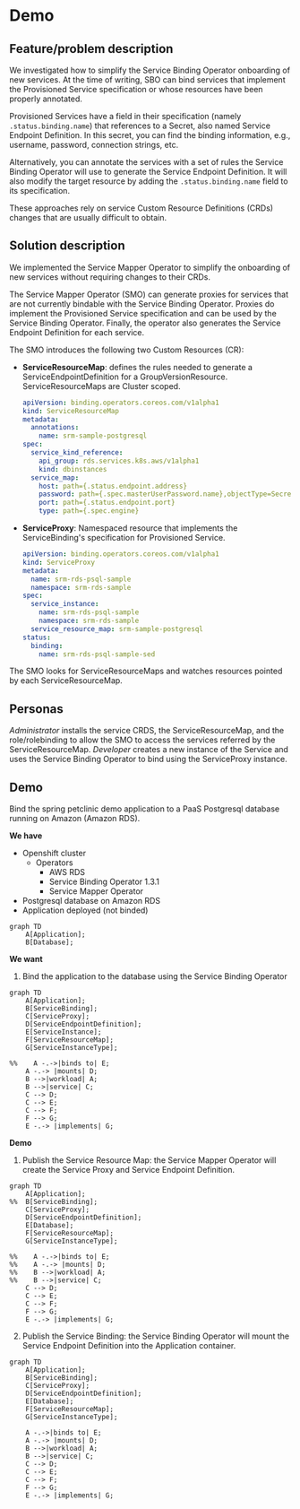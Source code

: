 # Demo

## Feature/problem description

We investigated how to simplify the Service Binding Operator onboarding of new services.
At the time of writing, SBO can bind services that implement the Provisioned Service specification or whose resources have been properly annotated.

Provisioned Services have a field in their specification (namely `.status.binding.name`) that references to a Secret, also named Service Endpoint Definition.
In this secret, you can find the binding information, e.g., username, password, connection strings, etc.

Alternatively, you can annotate the services with a set of rules the Service Binding Operator will use to generate the Service Endpoint Definition.
It will also modify the target resource by adding the `.status.binding.name` field to its specification.

These approaches rely on service Custom Resource Definitions (CRDs) changes that are usually difficult to obtain.

## Solution description <!-- Show charts or whiteboard if needed -->

We implemented the Service Mapper Operator to simplify the onboarding of new services without requiring changes to their CRDs.

The Service Mapper Operator (SMO) can generate proxies for services that are not currently bindable with the Service Binding Operator.
Proxies do implement the Provisioned Service specification and can be used by the Service Binding Operator.
Finally, the operator also generates the Service Endpoint Definition for each service.

The SMO introduces the following two Custom Resources (CR):

* **ServiceResourceMap**: defines the rules needed to generate a ServiceEndpointDefinition for a GroupVersionResource. ServiceResourceMaps are Cluster scoped.
    ```yaml
    apiVersion: binding.operators.coreos.com/v1alpha1
    kind: ServiceResourceMap
    metadata:
      annotations:
        name: srm-sample-postgresql
    spec:
      service_kind_reference:
        api_group: rds.services.k8s.aws/v1alpha1
        kind: dbinstances
      service_map:
        host: path={.status.endpoint.address}
        password: path={.spec.masterUserPassword.name},objectType=Secret,sourceKey=password
        port: path={.status.endpoint.port}
        type: path={.spec.engine}
    ```
* **ServiceProxy**: Namespaced resource that implements the ServiceBinding's specification for Provisioned Service.
    ```yaml
    apiVersion: binding.operators.coreos.com/v1alpha1
    kind: ServiceProxy
    metadata:
      name: srm-rds-psql-sample
      namespace: srm-rds-sample
    spec:
      service_instance:
        name: srm-rds-psql-sample
        namespace: srm-rds-sample
      service_resource_map: srm-sample-postgresql
    status:
      binding:
        name: srm-rds-psql-sample-sed
   ```

The SMO looks for ServiceResourceMaps and watches resources pointed by each ServiceResourceMap.

## Personas

_Administrator_ installs the service CRDS, the ServiceResourceMap, and the role/rolebinding to allow the SMO to access the services referred by the ServiceResourceMap.
_Developer_ creates a new instance of the Service and uses the Service Binding Operator to bind using the ServiceProxy instance.

## Demo

Bind the spring petclinic demo application to a PaaS Postgresql database running on Amazon (Amazon RDS).

**We have**
* Openshift cluster
	* Operators
		* AWS RDS
		* Service Binding Operator 1.3.1
		* Service Mapper Operator
* Postgresql database on Amazon RDS
* Application deployed (not binded)

```mermaid
graph TD
    A[Application];
    B[Database];
```

**We want**
1. Bind the application to the database using the Service Binding Operator

```mermaid
graph TD
	A[Application];
	B[ServiceBinding];
	C[ServiceProxy];
	D[ServiceEndpointDefinition];
	E[ServiceInstance];
	F[ServiceResourceMap];
    G[ServiceInstanceType];

%%    A -.->|binds to| E;
    A -.-> |mounts| D;
	B -->|workload| A;
	B -->|service| C;
	C --> D;
	C --> E;
	C --> F;
	F --> G;
    E -.-> |implements| G;
```

**Demo**

1. Publish the Service Resource Map: the Service Mapper Operator will create the Service Proxy and Service Endpoint Definition.

```mermaid
graph TD
    A[Application];
%%	B[ServiceBinding];
    C[ServiceProxy];
    D[ServiceEndpointDefinition];
    E[Database];
    F[ServiceResourceMap];
    G[ServiceInstanceType];

%%    A -.->|binds to| E;
%%    A -.-> |mounts| D;
%%    B -->|workload| A;
%%    B -->|service| C;
    C --> D;
    C --> E;
    C --> F;
    F --> G;
    E -.-> |implements| G;
```

2. Publish the Service Binding: the Service Binding Operator will mount the Service Endpoint Definition into the Application container.

```mermaid
graph TD
    A[Application];
    B[ServiceBinding];
    C[ServiceProxy];
    D[ServiceEndpointDefinition];
    E[Database];
    F[ServiceResourceMap];
    G[ServiceInstanceType];

    A -.->|binds to| E;
    A -.-> |mounts| D;
    B -->|workload| A;
    B -->|service| C;
    C --> D;
    C --> E;
    C --> F;
    F --> G;
    E -.-> |implements| G;
```

